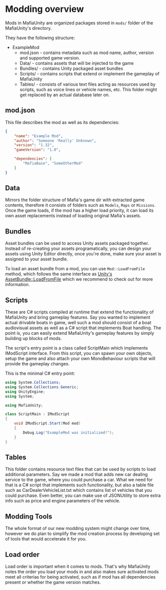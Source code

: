 # Modding overview
Mods in MafiaUnity are organized packages stored in `mods/` folder of the MafiaUnity's directory.

They have the following structure:

* ExampleMod
  * mod.json - contains metadata such as mod name, author, version and supported game version.
  * Data/ - contains assets that will be injected to the game
  * Bundles/ - contains Unity packaged asset bundles
  * Scripts/ - contains scripts that extend or implement the gameplay of MafiaUnity
  * Tables/ - consists of various text files acting as resources used by scripts, such as voice lines or vehicle names, etc. This folder might get replaced by an actual database later on.
  
## mod.json
This file describes the mod as well as its dependencies:

```json
{
    "name": "Example Mod",
    "author": "Someone 'Really' Unknown",
    "version": "1.32",
    "gameVersion": "1.0",

    "dependencies": [
        "MafiaBase", "SomeOtherMod"
    ]
}
```

## Data
Mirrors the folder structure of Mafia's game dir with extracted game contents, therefore it consists of folders such as `Models`, `Maps` or `Missions`. Once the game loads, if the mod has a higher load priority, it can load its own asset replacements instead of loading original Mafia's assets.

## Bundles
Asset bundles can be used to access Unity assets packaged together. Instead of re-creating your assets programatically, you can design your assets using Unity Editor directly, once you're done, make sure your asset is assigned to your asset bundle.

To load an asset bundle from a mod, you can use `Mod::LoadFromFile` method, which follows the same interface as [Unity's AssetBundle::LoadFromFile](https://docs.unity3d.com/ScriptReference/AssetBundle.LoadFromFile.html) which we recommend to check out for more information.

## Scripts
These are C# scripts compiled at runtime that extend the functionality of MafiaUnity and bring gameplay features. Say you wanted to implement actual drivable boats in game, well such a mod should consist of a boat audiovisual assets as well as a C# script that implements Boat handling. The point is, you can easily extend MafiaUnity's gameplay features by simply building up blocks of mods.

The script's entry point is a class called ScriptMain which implements IModScript interface. From this script, you can spawn your own objects, setup the game and also attach your own MonoBehaviour scripts that will provide the gameplay changes.

This is the minimal C# entry point:
```cs
using System.Collections;
using System.Collections.Generic;
using UnityEngine;
using System;

using MafiaUnity;

class ScriptMain : IModScript
{
    void IModScript.Start(Mod mod)
    {
        Debug.Log("ExampleMod was initialized!");
    }
}
```


## Tables
This folder contains resource text files that can be used by scripts to load additional parameters. Say we made a mod that adds new car dealing service to the game, where you could purchase a car. What we need for that is a C# script that implements such functionality, but also a table file such as CarDealerVehicleList.txt which contains list of vehicles that you could purchase. Even better, you can make use of JSONUtility to store extra info such as price and engine parameters of the vehicle.

## Modding Tools
The whole format of our new modding system might change over time, however we do plan to simplify the mod creation process by developing set of tools that would accelerate it for you.

## Load order
Load order is important when it comes to mods. That's why MafiaUnity notes the order you load your mods in and also makes sure activated mods meet all criterias for being activated, such as if mod has all dependencies present or whether the game version matches.
